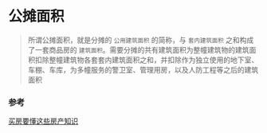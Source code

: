 # 公摊面积

> 所谓公摊面积，就是分摊的 `公用建筑面积` 的简称，与 `套内建筑面积` 之和构成了一套商品房的 `建筑面积`。需要分摊的共有建筑面积为整幢建筑物的建筑面积扣除整幢建筑物各套套内建筑面积之和，并扣除作为独立使用的地下室、车棚、车库，为多幢服务的警卫室、管理用房，以及人防工程等之后的建筑面积

### 参考

[买房要懂这些房产知识](https://zhuanlan.zhihu.com/p/143878233)
